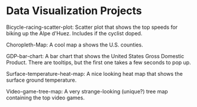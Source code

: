 # Data Visualization Projects

Bicycle-racing-scatter-plot: Scatter plot that shows the top speeds for biking up the Alpe d'Huez. Includes if the cyclist doped.

Choropleth-Map: A cool map a shows the U.S. counties.

GDP-bar-chart: A bar chart that shows the United States Gross Domestic Product. There are tooltips, but the first one takes a few seconds to pop up.

Surface-temperature-heat-map: A nice looking heat map that shows the surface ground temperature.

Video-game-tree-map: A very strange-looking (unique?) tree map containing the top video games.
